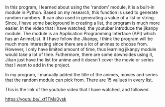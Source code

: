 In this program, I learned about using the 'random' module, it is a built-in module in Python. 
Based on my research, this function is used to generate random numbers. 
It can also used in generating a value of a list or string. 
Since, I have some background in creating a list, the program is much more easier. 
In the video that I have watched, the youtuber introduce the jikanpy module. The module is an Application Programming Interface (API) which has an AnimeList. 
If I have follow the Jikanpy, I think the program will be much more interesting since there are a lot of animes to choose from. 
However, I only have limited amount of time, thus learning jikanpy module would take a lot of time. 
Futhermore, there are some downsides using it, Jikan just have the list for anime and it doesn't cover the movie or series that I want to add in the project.  

In my program, I manually added the title of the animes, movies and series that the random module can pick from. There are 15 vallues in every list. 

This is the link of the youtube video that I have watched, and followed. 

https://youtu.be/_xf1TMs0ysk
